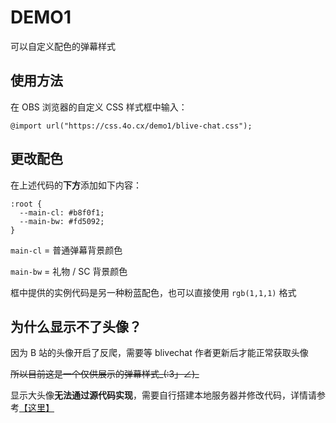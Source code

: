 # DEMO1

可以自定义配色的弹幕样式

## 使用方法

在 OBS 浏览器的自定义 CSS 样式框中输入：

```
@import url("https://css.4o.cx/demo1/blive-chat.css");
```

## 更改配色

在上述代码的**下方**添加如下内容：

```
:root {
  --main-cl: #b8f0f1;
  --main-bw: #fd5092;
}
```

`main-cl` = 普通弹幕背景颜色

`main-bw` = 礼物 / SC 背景颜色

框中提供的实例代码是另一种粉蓝配色，也可以直接使用 `rgb(1,1,1)` 格式

## 为什么显示不了头像？

因为 B 站的头像开启了反爬，需要等 blivechat 作者更新后才能正常获取头像

~~所以目前这是一个仅供展示的弹幕样式\_(:3」∠)\_~~

显示大头像**无法通过源代码实现**，需要自行搭建本地服务器并修改代码，详情请参考[【这里】](https://4o.cx/2023/230218-blivechat/)